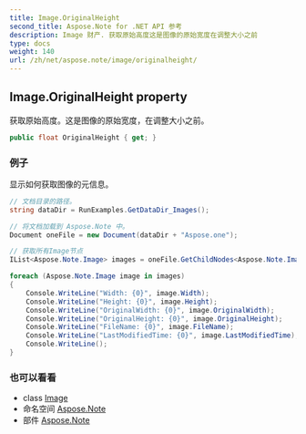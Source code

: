 ```yaml
---
title: Image.OriginalHeight
second_title: Aspose.Note for .NET API 参考
description: Image 财产. 获取原始高度这是图像的原始宽度在调整大小之前
type: docs
weight: 140
url: /zh/net/aspose.note/image/originalheight/
---
```

## Image.OriginalHeight property

获取原始高度。这是图像的原始宽度，在调整大小之前。

```csharp
public float OriginalHeight { get; }
```

### 例子

显示如何获取图像的元信息。

```csharp
// 文档目录的路径。
string dataDir = RunExamples.GetDataDir_Images();

// 将文档加载到 Aspose.Note 中。
Document oneFile = new Document(dataDir + "Aspose.one");

// 获取所有Image节点
IList<Aspose.Note.Image> images = oneFile.GetChildNodes<Aspose.Note.Image>();

foreach (Aspose.Note.Image image in images)
{
    Console.WriteLine("Width: {0}", image.Width);
    Console.WriteLine("Height: {0}", image.Height);
    Console.WriteLine("OriginalWidth: {0}", image.OriginalWidth);
    Console.WriteLine("OriginalHeight: {0}", image.OriginalHeight);
    Console.WriteLine("FileName: {0}", image.FileName);
    Console.WriteLine("LastModifiedTime: {0}", image.LastModifiedTime);
    Console.WriteLine();
}
```

### 也可以看看

* class [Image](../)
* 命名空间 [Aspose.Note](../../image/)
* 部件 [Aspose.Note](../../../)


